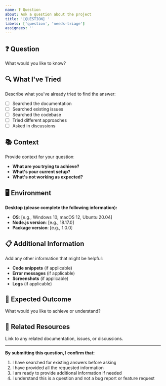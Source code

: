 ```yaml
---
name: ❓ Question
about: Ask a question about the project
title: '[QUESTION] '
labels: ['question', 'needs-triage']
assignees: ''
---
```


## ❓ Question

What would you like to know?

## 🔍 What I've Tried

Describe what you've already tried to find the answer:

- [ ] Searched the documentation
- [ ] Searched existing issues
- [ ] Searched the codebase
- [ ] Tried different approaches
- [ ] Asked in discussions

## 📚 Context

Provide context for your question:

- **What are you trying to achieve?**
- **What's your current setup?**
- **What's not working as expected?**

## 🖥️ Environment

**Desktop (please complete the following information):**

- **OS**: [e.g., Windows 10, macOS 12, Ubuntu 20.04]
- **Node.js version**: [e.g., 18.17.0]
- **Package version**: [e.g., 1.0.0]

## 📋 Additional Information

Add any other information that might be helpful:

- **Code snippets** (if applicable)
- **Error messages** (if applicable)
- **Screenshots** (if applicable)
- **Logs** (if applicable)

## 🎯 Expected Outcome

What would you like to achieve or understand?

## 🔗 Related Resources

Link to any related documentation, issues, or discussions.

---

**By submitting this question, I confirm that:**

1. I have searched for existing answers before asking
2. I have provided all the requested information
3. I am ready to provide additional information if needed
4. I understand this is a question and not a bug report or feature request
